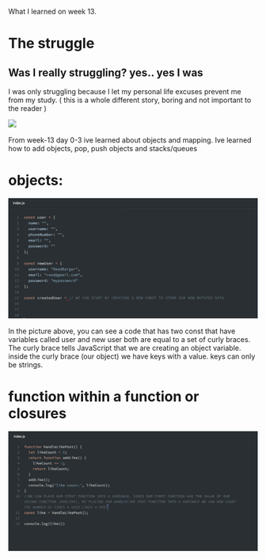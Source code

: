 What I learned on week 13.


# The struggle


## Was I really struggling? yes.. yes I was

I was only struggling because I let my personal life excuses prevent me from my study. ( this is a whole different story, boring and not important to the reader )

![](https://media.tenor.com/images/8b887e089d1b80b100237337f9e73917/tenor.gif)


From week-13 day 0-3 ive learned about objects and mapping. Ive learned how to add objects, pop, push objects and stacks/queues 

# objects: 
![](/scr1.png)

In the picture above, you can see a code that has two const that have variables called user and new user both are equal to a set of curly braces. The curly brace tells JavaScript that we are creating an object variable. inside the curly brace (our object) we have  keys with a value. keys can only be strings. 


# function within a function or closures 

![](/pic5.png)